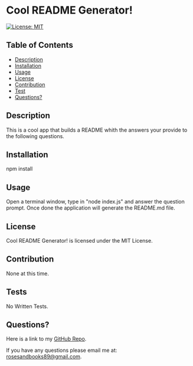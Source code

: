 # **Cool README Generator!**

[![License: MIT](https://img.shields.io/badge/License-MIT-yellow.svg)](https://opensource.org/licenses/MIT)


## **Table of Contents**

* [Description](#description)
* [Installation](#installation)
* [Usage](#usage)
* [License](#licenses)
* [Contribution](#contribution)
* [Test](#tests)
* [Questions?](#questions)


## Description
This is a cool app that builds a README whith the answers your provide to the following questions.

## Installation
npm install

## Usage
Open a terminal window, type in "node index.js" and answer the question prompt. Once done the application will generate the README.md file.

## License

Cool README Generator! is licensed under the MIT License.


## Contribution
None at this time. 

## Tests
No Written Tests. 

## Questions?
Here is a link to my [GitHub Repo](https://github.com/rosesandbooks89).

If you have any questions please email me at: rosesandbooks89@gmail.com.
